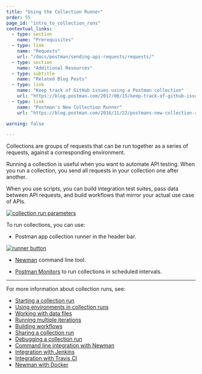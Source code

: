 ```yaml
---
title: "Using the Collection Runner"
order: 55
page_id: "intro_to_collection_runs"
contextual_links:
  - type: section
    name: "Prerequisites"
  - type: link
    name: "Requests"
    url: "/docs/postman/sending-api-requests/requests/"
  - type: section
    name: "Additional Resources"
  - type: subtitle
    name: "Related Blog Posts"
  - type: link
    name: "Keep track of GitHub issues using a Postman collection"
    url: "https://blog.postman.com/2017/08/15/keep-track-of-github-issues-using-a-postman-collection/"
  - type: link
    name: "Postman's New Collection Runner"
    url: "https://blog.postman.com/2016/11/22/postmans-new-collection-runner/"

warning: false

---
```


Collections are groups of requests that can be run together as a series of requests, against a corresponding environment.

Running a collection is useful when you want to automate API testing. When you run a collection, you send all requests in your collection one after another.

When you use scripts, you can build integration test suites, pass data between API requests, and build workflows that mirror your actual use case of APIs.

[![collection run parameters](https://assets.postman.com/postman-docs/Collection_Runs_pg1.png)](https://assets.postman.com/postman-docs/Collection_Runs_pg1.png)

To run collections, you can use:

* Postman app collection runner in the header bar.

[![runner button](https://assets.postman.com/postman-docs/Runner-button2.png)](https://assets.postman.com/postman-docs/Runner-button2.png)

* [Newman](/docs/postman/collection-runs/command-line-integration-with-newman/) command line tool.

* [Postman Monitors](/docs/postman/monitors/intro-monitors/) to run collections in scheduled intervals.

---
For more information about collection runs, see:

* [Starting a collection run](/docs/postman/collection-runs/starting-a-collection-run/)
* [Using environments in collection runs](/docs/postman/collection-runs/using-environments-in-collection-runs/)
* [Working with data files](/docs/postman/collection-runs/working-with-data-files/)
* [Running multiple iterations](/docs/postman/collection-runs/running-multiple-iterations/)
* [Building workflows](/docs/postman/collection-runs/building-workflows/)
* [Sharing a collection run](/docs/postman/collection-runs/sharing-a-collection-run/)
* [Debugging a collection run](/docs/postman/collection-runs/debugging-a-collection-run/)
* [Command line integration with Newman](/docs/postman/collection-runs/command-line-integration-with-newman/)
* [Integration with Jenkins](/docs/postman/collection-runs/integration-with-jenkins/)
* [Integration with Travis CI](/docs/postman/collection-runs/integration-with-travis/)
* [Newman with Docker](/docs/postman/collection-runs/newman-with-docker/)
